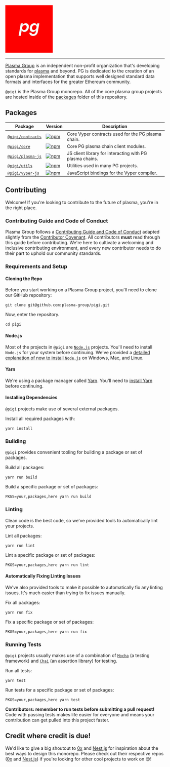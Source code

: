 <img src="https://github.com/plasma-group/branding/blob/master/logos/pg-logo-red.png" width="150px" >

---

[Plasma Group](https://plasma.group/) is an independent non-profit organization that's developing standards for [plasma](https://plasma.io) and beyond.
PG is dedicated to the creation of an open plasma implementation that supports well designed standard data formats and interfaces for the greater Ethereum community.

`@pigi` is the Plasma Group monorepo.
All of the core plasma group projects are hosted inside of the [packages](https://github.com/plasma-group/pigi/tree/master/packages) folder of this repository.

## Packages

| Package                                                             | Version                                                                                                                                     | Description                                                                                                                                            |
| ------------------------------------------------------------------- | ------------------------------------------------------------------------------------------------------------------------------------------- | ------------------------------------------------------------------------------------------------------------------------------------------------------ |
| [`@pigi/contracts`](/packages/contracts)                            | [![npm](https://img.shields.io/npm/v/@pigi/contracts.svg)](https://www.npmjs.com/package/@pigi/contracts)                                       | Core Vyper contracts used for the PG plasma chain.
| [`@pigi/core`](/packages/core)                                      | [![npm](https://img.shields.io/npm/v/@pigi/core.svg)](https://www.npmjs.com/package/@pigi/core)                                                  | Core PG plasma chain client modules.
| [`@pigi/plasma-js`](/packages/plasma-js)                            | [![npm](https://img.shields.io/npm/v/@pigi/plasma-js.svg)](https://www.npmjs.com/package/@pigi/plasma-js)                                       | JS client library for interacting with PG plasma chains.
| [`@pigi/utils`](/packages/utils)                                    | [![npm](https://img.shields.io/npm/v/@pigi/utils.svg)](https://www.npmjs.com/package/@pigi/utils)                                           | Utilities used in many PG projects.
| [`@pigi/vyper-js`](/packages/vyper-js)                              | [![npm](https://img.shields.io/npm/v/@pigi/vyper-js.svg)](https://www.npmjs.com/package/@pigi/vyper-js)                                        | JavaScript bindings for the Vyper compiler.


## Contributing
Welcome! If you're looking to contribute to the future of plasma, you're in the right place.

### Contributing Guide and Code of Conduct
Plasma Group follows a [Contributing Guide and Code of Conduct](https://github.com/plasma-group/pigi/blob/master/.github/CONTRIBUTING.md) adapted slightly from the [Contributor Covenant](https://www.contributor-covenant.org/version/1/4/code-of-conduct.html).
All contributors **must** read through this guide before contributing.
We're here to cultivate a welcoming and inclusive contributing environment, and every new contributor needs to do their part to uphold our community standards.

### Requirements and Setup
#### Cloning the Repo
Before you start working on a Plasma Group project, you'll need to clone our GitHub repository:

```
git clone git@github.com:plasma-group/pigi.git
```

Now, enter the repository.

```
cd pigi
```

#### Node.js
Most of the projects in `@pigi` are [`Node.js`](https://nodejs.org/en/) projects.
You'll need to install `Node.js` for your system before continuing.
We've provided a [detailed explanation of now to install `Node.js`](https://docs.plasma.group/en/latest/src/pigi/reference.html#installing-node-js) on Windows, Mac, and Linux.

#### Yarn
We're using a package manager called [Yarn](https://yarnpkg.com/en/).
You'll need to [install Yarn](https://yarnpkg.com/en/docs/install) before continuing.

#### Installing Dependencies
`@pigi` projects make use of several external packages.

Install all required packages with:

```
yarn install
```

### Building
`@pigi` provides convenient tooling for building a package or set of packages.

Build all packages:

```
yarn run build
```

Build a specific package or set of packages:

```
PKGS=your,packages,here yarn run build
```

### Linting
Clean code is the best code, so we've provided tools to automatically lint your projects.

Lint all packages:

```
yarn run lint
```

Lint a specific package or set of packages:

```
PKGS=your,packages,here yarn run lint
```

#### Automatically Fixing Linting Issues
We've also provided tools to make it possible to automatically fix any linting issues.
It's much easier than trying to fix issues manually.

Fix all packages:

```
yarn run fix
```

Fix a specific package or set of packages:

```
PKGS=your,packages,here yarn run fix
```

### Running Tests
`@pigi` projects usually makes use of a combination of [`Mocha`](https://mochajs.org/) (a testing framework) and [`Chai`](https://www.chaijs.com/) (an assertion library) for testing.

Run all tests:

```
yarn test
```

Run tests for a specific package or set of packages:

```
PKGS=your,packages,here yarn test
```

**Contributors: remember to run tests before submitting a pull request!**
Code with passing tests makes life easier for everyone and means your contribution can get pulled into this project faster.

## Credit where credit is due!
We'd like to give a big shoutout to [0x](https://0x.org/) and [Nest.js](https://nestjs.com/) for inspiration about the best ways to design this monorepo.
Please check out their respective repos ([0x](https://github.com/0xProject/0x-monorepo) and [Nest.js](https://github.com/nestjs/nest)) if you're looking for other cool projects to work on :blush:!
